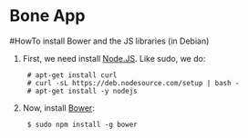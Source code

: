 # Bone App

#HowTo install Bower and the JS libraries (in Debian)

1. First, we need install [Node.JS](https://github.com/joyent/node/wiki/Installing-Node.js-via-package-manager). Like sudo, we do:

        # apt-get install curl
        # curl -sL https://deb.nodesource.com/setup | bash -
        # apt-get install -y nodejs

2. Now, install [Bower](http://bower.io/):

        $ sudo npm install -g bower
